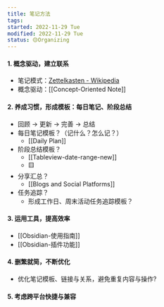 ```yaml
---
title: 笔记方法
tags:
started: 2022-11-29 Tue
modified: 2022-11-29 Tue
status: 🟡Organizing
---
```

#### 1. 概念驱动，建立联系
- 笔记模式：[Zettelkasten - Wikipedia](https://en.wikipedia.org/wiki/Zettelkasten)
- 概念驱动：[[Concept-Oriented Note]]
#### 2. 养成习惯，形成模板：每日笔记、阶段总结
- 回顾 -> 更新 -> 完善 -> 总结
- 每日笔记模板？（记什么？怎么记？）
	- [[Daily Plan]]
- 阶段总结模板？
	- [[Tableview-date-range-new]]
	- 🟨
- 分享汇总？
	- [[Blogs and Social Platforms]]
- 任务追踪？
	- 形成工作日、周末活动任务追踪模板？ 
#### 3. 运用工具，提高效率
- [[Obsidian-使用指南]]
- [[Obsidian-插件功能]]
#### 4. 删繁就简，不断优化
- 优化笔记模板、链接与关系，避免重复内容与操作?
#### 5. 考虑跨平台快捷与兼容